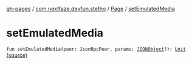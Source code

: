 [gh-pages](../../index.md) / [com.nextfaze.devfun.stetho](../index.md) / [Page](index.md) / [setEmulatedMedia](./set-emulated-media.md)

# setEmulatedMedia

`fun setEmulatedMedia(peer: JsonRpcPeer, params: `[`JSONObject`](https://developer.android.com/reference/org/json/JSONObject.html)`?): `[`Unit`](https://kotlinlang.org/api/latest/jvm/stdlib/kotlin/-unit/index.html) [(source)](https://github.com/NextFaze/dev-fun/tree/master/devfun-stetho/src/main/java/com/nextfaze/devfun/stetho/Stetho.kt#L106)